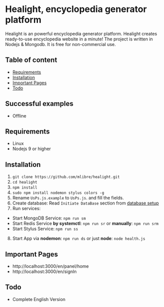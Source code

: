 # Healight, encyclopedia generator platform
Healight is an powerful encyclopedia generator platform. Healight creates ready-to-use encyclopedia website in a minute!
The project is written in Nodejs & Mongodb.
It is free for non-commercial use.

## Table of content
+ [Requirements](#requirements)
+ [Installation](#installation)
+ [Important Pages](#important-pages)
+ [Todo](#todo)

## Successful examples
+ Offline

## Requirements
+ Linux
+ Nodejs 9 or higher

## Installation
1. `git clone https://github.com/mlibre/healight.git`
2. `cd healight`
3. `npm install`
4. `sudo npm install nodemon stylus colors -g`
5. Rename `UsPs.js.example` to `UsPs.js`. and fill the fields.
6. Create database: Read `Initiate DataBase` section from [database setup](https://github.com/mlibre/healight/blob/master/related/projectStuff/setup/database.md)
7. Run services:
* Start MongoDB Service: `npm run sm`
* Start Redis Service **by systemctl**: `npm run sr` or **manually**: `npm run srm`
* Start Stylus Service: `npm run ss`
8. Start App via **nodemon**: `npm run ds` or just **node**: `node health.js` 

## Important Pages
+ http://localhost:3000/en/panel/home
+ http://localhost:3000/en/signIn

## Todo
+ Complete English Version
